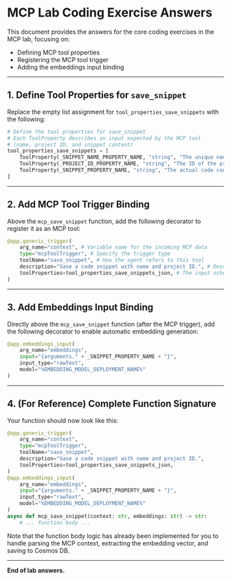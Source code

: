 # MCP Lab Coding Exercise Answers

This document provides the answers for the core coding exercises in the MCP lab, focusing on:
- Defining MCP tool properties
- Registering the MCP tool trigger
- Adding the embeddings input binding

---

## 1. Define Tool Properties for `save_snippet`

Replace the empty list assignment for `tool_properties_save_snippets` with the following:

```python
# Define the tool properties for save_snippet
# Each ToolProperty describes an input expected by the MCP tool
# (name, project ID, and snippet content)
tool_properties_save_snippets = [
    ToolProperty(_SNIPPET_NAME_PROPERTY_NAME, "string", "The unique name for the code snippet."),
    ToolProperty(_PROJECT_ID_PROPERTY_NAME, "string", "The ID of the project the snippet belongs to. Optional, defaults to 'default-project' if not provided."),
    ToolProperty(_SNIPPET_PROPERTY_NAME, "string", "The actual code content of the snippet."),
]
```

---

## 2. Add MCP Tool Trigger Binding

Above the `mcp_save_snippet` function, add the following decorator to register it as an MCP tool:

```python
@app.generic_trigger(
    arg_name="context", # Variable name for the incoming MCP data
    type="mcpToolTrigger", # Specify the trigger type
    toolName="save_snippet", # How the agent refers to this tool
    description="Save a code snippet with name and project ID.", # Description for the agent
    toolProperties=tool_properties_save_snippets_json, # The input schema (from Ex 1)
)
```

---

## 3. Add Embeddings Input Binding

Directly above the `mcp_save_snippet` function (after the MCP trigger), add the following decorator to enable automatic embedding generation:

```python
@app.embeddings_input(
    arg_name="embeddings", 
    input="{arguments." + _SNIPPET_PROPERTY_NAME + "}", 
    input_type="rawText", 
    model="%EMBEDDING_MODEL_DEPLOYMENT_NAME%"
)
```

---

## 4. (For Reference) Complete Function Signature

Your function should now look like this:

```python
@app.generic_trigger(
    arg_name="context",
    type="mcpToolTrigger",
    toolName="save_snippet",
    description="Save a code snippet with name and project ID.",
    toolProperties=tool_properties_save_snippets_json,
)
@app.embeddings_input(
    arg_name="embeddings",
    input="{arguments." + _SNIPPET_PROPERTY_NAME + "}",
    input_type="rawText",
    model="%EMBEDDING_MODEL_DEPLOYMENT_NAME%"
)
async def mcp_save_snippet(context: str, embeddings: str) -> str:
    # ... function body ...
```

Note that the function body logic has already been implemented for you to handle parsing the MCP context, extracting the embedding vector, and saving to Cosmos DB.

---

**End of lab answers.**